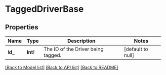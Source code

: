 # TaggedDriverBase

## Properties
Name | Type | Description | Notes
------------ | ------------- | ------------- | -------------
**Id_** | **Int!** | The ID of the Driver being tagged. | [default to null]

[[Back to Model list]](../README.md#documentation-for-models) [[Back to API list]](../README.md#documentation-for-api-endpoints) [[Back to README]](../README.md)


